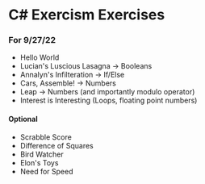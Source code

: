 # C# Exercism Exercises
### For 9/27/22
- Hello World
- Lucian's Luscious Lasagna -> Booleans
- Annalyn's Infilteration -> If/Else
- Cars, Assemble! -> Numbers
- Leap -> Numbers (and importantly modulo operator)
- Interest is Interesting (Loops, floating point numbers)

#### Optional
- Scrabble Score
- Difference of Squares
- Bird Watcher
- Elon's Toys
- Need for Speed